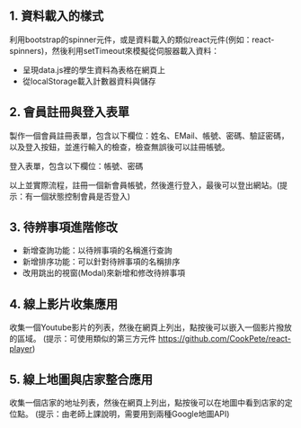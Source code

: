 ## 1. 資料載入的樣式

利用bootstrap的spinner元件，或是資料載入的類似react元件(例如：react-spinners)，然後利用setTimeout來模擬從伺服器載入資料：

- 呈現data.js裡的學生資料為表格在網頁上
- 從localStorage載入計數器資料與儲存

## 2. 會員註冊與登入表單

製作一個會員註冊表單，包含以下欄位：姓名、EMail、帳號、密碼、驗証密碼，以及登入按鈕，並進行輸入的檢查，檢查無誤後可以註冊帳號。

登入表單，包含以下欄位：帳號、密碼

以上並實際流程，註冊一個新會員帳號，然後進行登入，最後可以登出網站。(提示：有一個狀態控制會員是否登入)

## 3. 待辨事項進階修改

- 新增查詢功能：以待辨事項的名稱進行查詢
- 新增排序功能：可以針對待辨事項的名稱排序
- 改用跳出的視窗(Modal)來新增和修改待辨事項

## 4. 線上影片收集應用

收集一個Youtube影片的列表，然後在網頁上列出，點按後可以嵌入一個影片撥放的區域。
(提示：可使用類似的第三方元件 https://github.com/CookPete/react-player)

## 5. 線上地圖與店家整合應用

收集一個店家的地址列表，然後在網頁上列出，點按後可以在地圖中看到店家的定位點。
(提示：由老師上課說明，需要用到兩種Google地圖API)
